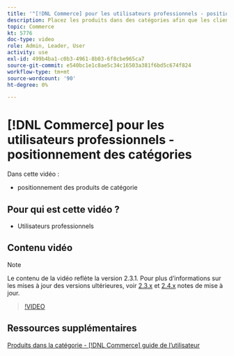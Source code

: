 ```yaml
---
title: '"[!DNL Commerce] pour les utilisateurs professionnels - positionnement des catégories"'
description: Placez les produits dans des catégories afin que les clients voient les produits en haut de la page que vous souhaitez voir.
topic: Commerce
kt: 5776
doc-type: video
role: Admin, Leader, User
activity: use
exl-id: 499b4ba1-c0b3-4961-8b03-6f8cbe965ca7
source-git-commit: e540bc1e1c8ae5c34c16503a381f6bd5c674f824
workflow-type: tm+mt
source-wordcount: '90'
ht-degree: 0%

---
```


# [!DNL Commerce] pour les utilisateurs professionnels - positionnement des catégories

Dans cette vidéo :

- positionnement des produits de catégorie

## Pour qui est cette vidéo ?

- Utilisateurs professionnels

## Contenu vidéo

>[!NOTE]
>
>Le contenu de la vidéo reflète la version 2.3.1. Pour plus d’informations sur les mises à jour des versions ultérieures, voir [ 2.3.x](https://devdocs.magento.com/guides/v2.3/release-notes/bk-release-notes.html) et [2.4.x](https://devdocs.magento.com/guides/v2.4/release-notes/bk-release-notes.html) notes de mise à jour.

>[!VIDEO](https://video.tv.adobe.com/v/36187?quality=12&learn=on)

## Ressources supplémentaires

[Produits dans la catégorie - [!DNL Commerce] guide de l’utilisateur](https://docs.magento.com/user-guide/catalog/categories-category-products.html)
